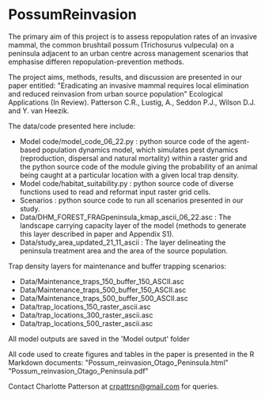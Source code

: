 # PossumReinvasion
The primary aim of this project is to assess repopulation rates of an invasive mammal, the common brushtail possum (Trichosurus vulpecula) on a peninsula adjacent to an urban centre across management scenarios that emphasise differen repopulation-prevention methods. 

The project aims, methods, results, and discussion are presented in our paper entitled: "Eradicating an invasive mammal requires local elimination and reduced reinvasion from urban source population" Ecological Applications (In Review). Patterson C.R., Lustig, A., Seddon P.J., Wilson D.J. and Y. van Heezik.

The data/code presented here include:
- Model code/model_code_06_22.py : python source code of the agent-based population dynamics model, which simulates pest dynamics (reproduction, dispersal and natural mortality) within a raster grid and the python source code of the module giving the probability of an animal being caught at a particular location with a given local trap density.
- Model code/habitat_suitability.py : python source code of diverse functions used to read and reformat input raster grid cells. 
- Scenarios : python source code to run all scenarios presented in our study.
- Data/DHM_FOREST_FRAGpeninsula_kmap_ascii_06_22.asc : The landscape carrying capacity layer of the model (methods to generate this layer described in paper and Appendix S1).
- Data/study_area_updated_21_11_ascii : The layer delineating the peninsula treatment area and the area of the source population.

Trap density layers for maintenance and buffer trapping scenarios:
- Data/Maintenance_traps_150_buffer_150_ASCII.asc
- Data/Maintenance_traps_500_buffer_150_ASCII.asc
- Data/Maintenance_traps_500_buffer_500_ASCII.asc
- Data/trap_locations_150_raster_ascii.asc
- Data/trap_locations_300_raster_ascii.asc
- Data/trap_locations_500_raster_ascii.asc

All model outputs are saved in the 'Model output' folder

All code used to create figures and tables in the paper is presented in the R Markdown documents: 
"Possum_reinvasion_Otago_Peninsula.html"
"Possum_reinvasion_Otago_Peninsula.pdf"

Contact Charlotte Patterson at crpattrsn@gmail.com for queries.
